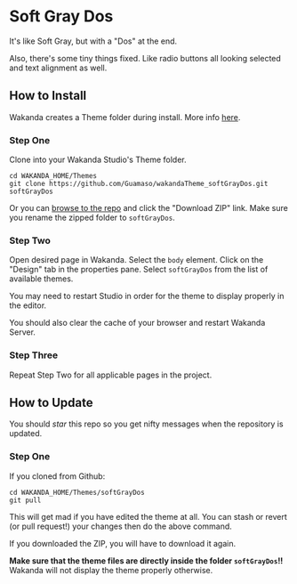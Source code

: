 # Soft Gray Dos

It's like Soft Gray, but with a "Dos" at the end.

Also, there's some tiny things fixed. Like radio buttons all looking selected and text alignment as well.

## How to Install

Wakanda creates a Theme folder during install. More info [here](http://doc.wakanda.org/Architecture-of-Wakanda-Applications/Custom-Theme.200-1024475.en.html).

### Step One

Clone into your Wakanda Studio's Theme folder.

```batch
cd WAKANDA_HOME/Themes
git clone https://github.com/Guamaso/wakandaTheme_softGrayDos.git softGrayDos
```
Or you can [browse to the repo](https://github.com/Guamaso/wakandaTheme_softGrayDos) and click the "Download ZIP" link. Make sure you rename the zipped folder to `softGrayDos`.

### Step Two

Open desired page in Wakanda. Select the `body` element. Click on the "Design" tab in the properties pane. Select `softGrayDos` from the list of available themes.

You may need to restart Studio in order for the theme to display properly in the editor.

You should also clear the cache of your browser and restart Wakanda Server.

### Step Three

Repeat Step Two for all applicable pages in the project.


## How to Update

You should *star* this repo so you get nifty messages when the repository is updated.

### Step One

If you cloned from Github:

```batch
cd WAKANDA_HOME/Themes/softGrayDos
git pull
```
This will get mad if you have edited the theme at all. You can stash or revert (or pull request!) your changes then do the above command.

If you downloaded the ZIP, you will have to download it again.

**Make sure that the theme files are directly inside the folder `softGrayDos`!!**  Wakanda will not display the theme properly otherwise.






